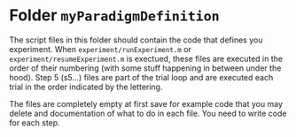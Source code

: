 
# Folder `myParadigmDefinition`

The script files in this folder should contain the code that defines you experiment. When `experiment/runExperiment.m` or `experiment/resumeExperiment.m` is exectued, these files are executed in the order of their numbering (with some stuff happening in between under the hood). Step 5 (s5...) files are part of the trial loop and are executed each trial in the order indicated by the lettering. 

The files are completely empty at first save for example code that you may delete and documentation of what to do in each file. You need to write code for each step.
